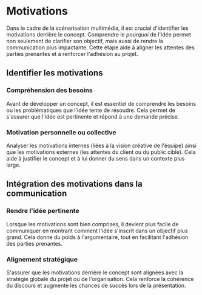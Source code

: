 
# Motivations

Dans le cadre de la scénarisation multimédia, il est crucial d'identifier les motivations derrière le concept. 
Comprendre le *pourquoi* de l'idée permet non seulement de clarifier son objectif, mais aussi de rendre la communication plus impactante. 
Cette étape aide à aligner les attentes des parties prenantes et à renforcer l'adhésion au projet.

## Identifier les motivations

### Compréhension des besoins

Avant de développer un concept, il est essentiel de comprendre les besoins ou les problématiques que l'idée tente de résoudre. Cela permet de s'assurer que l'idée est pertinente et répond à une demande précise.

### Motivation personnelle ou collective

Analyser les motivations internes (liées à la vision créative de l'équipe) ainsi que les motivations externes (les attentes du client ou du public cible). Cela aide à justifier le concept et à lui donner du sens dans un contexte plus large.

## Intégration des motivations dans la communication

### Rendre l'idée pertinente

Lorsque les motivations sont bien comprises, il devient plus facile de communiquer en montrant comment l'idée s'inscrit dans un objectif plus grand. Cela donne du poids à l'argumentaire, tout en facilitant l'adhésion des parties prenantes.

### Alignement stratégique

S'assurer que les motivations derrière le concept sont alignées avec la stratégie globale du projet ou de l'organisation. Cela renforce la cohérence du discours et augmente les chances de succès lors de la présentation.
